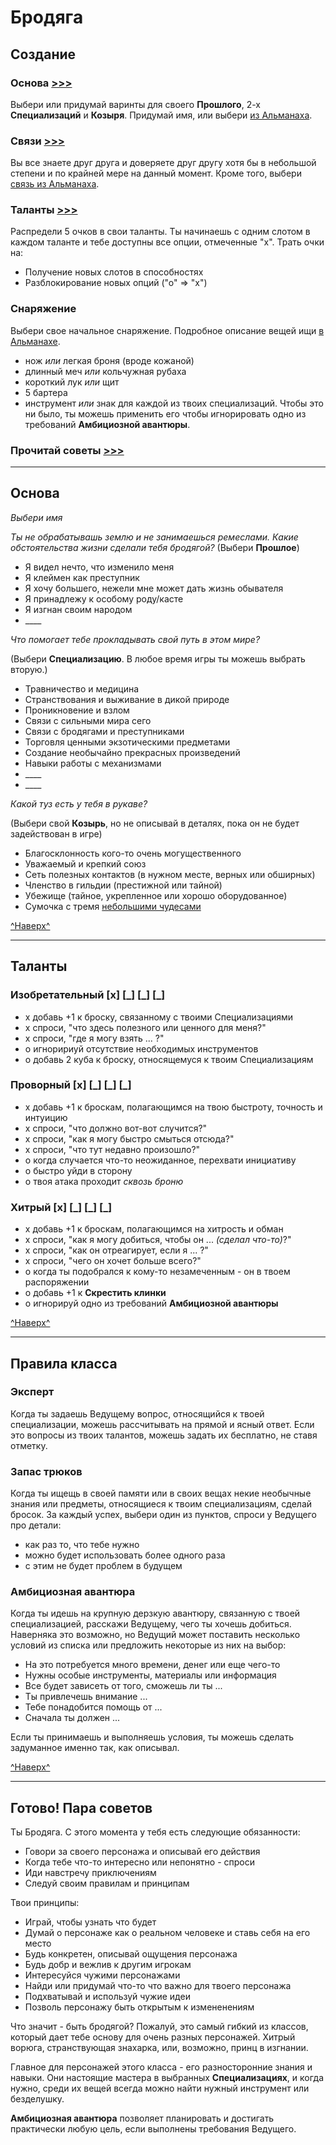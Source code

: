 # Бродяга <a name="top"></a>

## Создание

### **Основа** [>>>](#basics)

Выбери или придумай варинты для своего **Прошлого**, 2-х **Специализаций** и **Козыря**. Придумай имя, или выбери [из Альманаха](./almanac.md#names).

### **Связи** [>>>](./almanac.md#bonds)

Вы все знаете друг друга и доверяете друг другу хотя бы в небольшой степени и по крайней мере на данный момент. Кроме того, выбери [связь из Альманаха](./almanac.md#bonds).

### **Таланты** [>>>](#abilities)

Распредели 5 очков в свои таланты. Ты начинаешь с одним слотом в каждом таланте и тебе доступны все опции, отмеченные "х". Трать очки на:

- Получение новых слотов в способностях
- Разблокирование новых опций ("о" => "х")

### **Снаряжение**

Выбери свое начальное снаряжение. Подробное описание вещей ищи [в Альманахе](./almanac.md#items).

- нож _или_ легкая броня (вроде кожаной)
- длинный меч _или_ кольчужная рубаха
- короткий лук _или_ щит
- 5 бартера
- инструмент _или_ знак для каждой из твоих специализаций. Чтобы это ни было, ты можешь применить его чтобы игнорировать одно из требований **Амбициозной авантюры**.

### Прочитай советы [>>>](#advice)

---

<a name="basics"></a>
## Основа

_Выбери имя_

_Ты не обрабатывашь землю и не занимаешься ремеслами. Какие обстоятельства жизни сделали тебя бродягой?_ (Выбери **Прошлое**)

- Я видел нечто, что изменило меня
- Я клеймен как преступник
- Я хочу большего, нежели мне может дать жизнь обывателя
- Я принадлежу к особому роду/касте
- Я изгнан своим народом
- \_\_\_\_

_Что помогает тебе прокладывать свой путь в этом мире?_

(Выбери **Специализацию**. В любое время игры ты можешь выбрать вторую.)

- Травничество и медицина
- Странствования и выживание в дикой природе
- Проникновение и взлом
- Связи с сильными мира сего
- Связи с бродягами и преступниками
- Торговля ценными экзотическими предметами
- Создание необычайно прекрасных произведений
- Навыки работы с механизмами
- \_\_\_\_
- \_\_\_\_

_Какой туз есть у тебя в рукаве?_

(Выбери свой **Козырь**, но не описывай в деталях, пока он не будет задействован в игре)

- Благосклонность кого-то очень могущественного
- Уважаемый и крепкий союз
- Сеть полезных контактов (в нужном месте, верных или обширных)
- Членство в гильдии (престижной или тайной)
- Убежище (тайное, укрепленное или хорошо оборудованное)
- Сумочка с тремя [небольшими чудесами](./almanac.md#wonders)

[^Наверх^](#top)

---

<a name="abilities"></a>
## Таланты

### **Изобретательный** [x] [\_] [\_] [\_]

- х добавь +1 к броску, связанному с твоими Специализациями
- х спроси, "что здесь полезного или ценного для меня?"
- х спроси, "где я могу взять ... ?"
- о игноририуй отсутствие необходимых инструментов
- о добавь 2 куба к броску, относящемуся к твоим Специализациям

### **Проворный** [x] [\_] [\_] [\_]

- х добавь +1 к броскам, полагающимся на твою быстроту, точность и интуицию
- х спроси, "что должно вот-вот случится?"
- х спроси, "как я могу быстро смыться отсюда?"
- х спроси, "что тут недавно произошло?"
- о когда случается что-то неожиданное, перехвати инициативу
- о быстро уйди в сторону
- о твоя атака проходит _сквозь броню_

### **Хитрый** [x] [\_] [\_] [\_]

- х добавь +1 к броскам, полагающимся на хитрость и обман
- х спроси, "как я могу добиться, чтобы он ... _(сделал что-то)_?"
- х спроси, "как он отреагирует, если я ... ?"
- х спроси, "чего он хочет больше всего?"
- о когда ты подобрался к кому-то незамеченным - он в твоем распоряжении
- о добавь +1 к **Скрестить клинки**
- о игнорируй одно из требований **Амбициозной авантюры**

[^Наверх^](#top)

---

## Правила класса

### **Эксперт**

Когда ты задаешь Ведущему вопрос, относящийся к твоей специализации, можешь рассчитывать на прямой и ясный ответ. Если это вопросы из твоих талантов, можешь задать их бесплатно, не ставя отметку.

### **Запас трюков**

Когда ты ищещь в своей памяти или в своих вещах некие необычные знания или предметы, относящиеся к твоим специализациям, сделай бросок. За каждый успех, выбери один из пунктов, спроси у Ведущего про детали:

- как раз то, что тебе нужно
- можно будет использовать более одного раза
- с этим не будет проблем в будущем

### **Амбициозная авантюра**

Когда ты идешь на крупную дерзкую авантюру, связанную с твоей специализацией, расскажи Ведущему, чего ты хочешь добиться. Наверняка это возможно, но Ведущий может поставить несколько условий из списка или предложить некоторые из них на выбор:

- На это потребуется много времени, денег или еще чего-то
- Нужны особые инструменты, материалы или информация
- Все будет зависеть от того, сможешь ли ты ...
- Ты привлечешь внимание ...
- Тебе понадобится помощь от ...
- Сначала ты должен ...

Если ты принимаешь и выполняешь условия, ты можешь сделать задуманное именно так, как описывал.

[^Наверх^](#top)

---

<a name="advice"></a>
## Готово! Пара советов

Ты Бродяга. С этого момента у тебя есть следующие обязанности:

- Говори за своего персонажа и описывай его действия
- Когда тебе что-то интересно или непонятно - спроси
- Иди навстречу приключениям
- Следуй своим правилам и принципам

Твои принципы:

- Играй, чтобы узнать что будет
- Думай о персонаже как о реальном человеке и ставь себя на его место
- Будь конкретен, описывай ощущения персонажа
- Будь добр и вежлив к другим игрокам
- Интересуйся чужими персонажами
- Найди или придумай что-то что важно для твоего персонажа
- Подхватывай и используй чужие идеи
- Позволь персонажу быть открытым к измененениям

Что значит - быть бродягой? Пожалуй, это самый гибкий из классов, который дает тебе основу для очень разных персонажей. Хитрый ворюга, странствующая знахарка, или, возможно, принц в изгнании.

Главное для персонажей этого класса - его разносторонние знания и навыки. Они настоящие мастера в выбранных **Специализациях**, и когда нужно, среди их вещей всегда можно найти нужный инструмент или безделушку.

**Амбициозная авантюра** позволяет планировать и достигать практически любую цель, если выполнены требования Ведущего.
